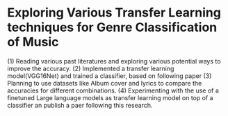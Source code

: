 # Exploring Various Transfer Learning techniques for Genre Classification of Music 
(1) Reading various past literatures and exploring various potential ways to improve the accuracy.
(2) Implemented a transfer learning model(VGG16Net) and trained a classifier, based on following paper
(3) Planning to use datasets like Album cover and lyrics to compare the accuracies for different combinations.
(4) Experimenting with the use of a finetuned Large language models as transfer learning model on top of a classifier an publish a paer following this research.
